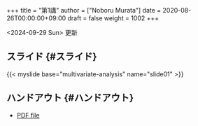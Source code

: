 +++
title = "第1講"
author = ["Noboru Murata"]
date = 2020-08-26T00:00:00+09:00
draft = false
weight = 1002
+++

<span class="timestamp-wrapper"><span class="timestamp">&lt;2024-09-29 Sun&gt; </span></span> 更新


## スライド {#スライド}

{{< myslide base="multivariate-analysis" name="slide01" >}}


## ハンドアウト {#ハンドアウト}

-   [PDF file](https://noboru-murata.github.io/multivariate-analysis/pdfs/slide01.pdf)
